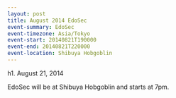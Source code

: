 ```yaml
---
layout: post
title: August 2014 EdoSec
event-summary: EdoSec
event-timezone: Asia/Tokyo
event-start: 20140821T190000
event-end: 20140821T220000
event-location: Shibuya Hobgoblin
---
```


h1. August 21, 2014

EdoSec will be at Shibuya Hobgoblin and starts at 7pm.
